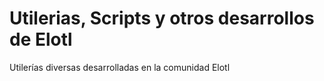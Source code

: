 # Utilerias, Scripts y otros desarrollos de Elotl
Utilerías diversas desarrolladas en la comunidad Elotl
